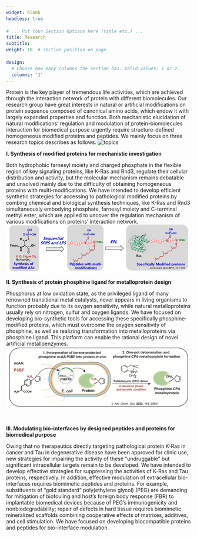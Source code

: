 ```yaml
---
widget: blank
headless: true

# ... Put Your Section Options Here (title etc.) ...
title: Research
subtitle:
weight: 10  # section position on page

design:
  # Choose how many columns the section has. Valid values: 1 or 2.
  columns: '1'
---
```

Protein is the key player of tremendous life activities, which are achieved through the interaction network of protein with different biomolecules. Our research group have great interests in natural or artificial modifications on protein sequence composed of canonical amino acids, which endow it with largely expanded properties and function. Both mechanistic elucidation of natural modifications’ regulation and modulation of protein-biomolecules interaction for biomedical purpose urgently require structure-defined homogeneous modified proteins and peptides. 
We mainly focus on three research topics describes as follows.
![topics]([topics.png])
<br>

**I. Synthesis of modified proteins for mechanistic investigation**

Both hydrophobic farnesyl moiety and charged phosphate in the flexible region of key signaling proteins, like K-Ras and Rnd3, regulate their cellular distribution and activity, but the molecular mechanism remains debatable and unsolved mainly due to the difficulty of obtaining homogeneous proteins with multi-modifications. 
We have intended to develop efficient synthetic strategies for accessing to pathological modified proteins by combing chemical and biological synthesis techniques, like K-Ras and Rnd3 simultaneously embodying phosphate, farnesyl moiety and C-terminal methyl ester, which are applied to uncover the regulation mechanism of various modifications on proteins’ interaction network.
![mechanistic_investigation](mechanistic_investigation.png)
<br>

**II. Synthesis of protein phosphine ligand for metalloprotein design**

Phosphorus at low oxidation state, as the privileged ligand of many renowned transitional metal catalysts, never appears in living organisms to function probably due to its oxygen sensitivity, while natural metalloproteins usually rely on nitrogen, sulfur and oxygen ligands. We have focused on developing bio-synthetic tools for accessing these specifically phosphine-modified proteins, which must overcome the oxygen sensitivity of phosphine, as well as realizing transformation into metalloproteins via phosphine ligand. This platform can enable the rational design of novel artificial metalloenzymes.
![phosphine](phosphine.png)

<br>

**III. Modulating bio-interfaces by designed peptides and proteins for biomedical purpose**

Owing that no therapeutics directly targeting pathological protein K-Ras in cancer and Tau in degenerative disease have been approved for clinic use, new strategies for impairing the activity of these “undruggable” but significant intracellular targets remain to be developed. We have intended to develop effective strategies for suppressing the activities of K-Ras and Tau proteins, respectively.
In addition, effective modulation of extracellular bio-interfaces requires biomimetic peptides and proteins. For example, substituents of “gold standard” poly(ethylene glycol) (PEG) are demanding for mitigation of biofouling and host’s foreign body response (FBR) to implantable biomedical devices because of PEG’s immunogenicity and nonbiodegradability; repair of defects in hard tissue requires biomimetic mineralized scaffolds combining cooperative effects of matrixes, additives, and cell stimulation. We have focused on developing biocompatible proteins and peptides for bio-interface modulation.

